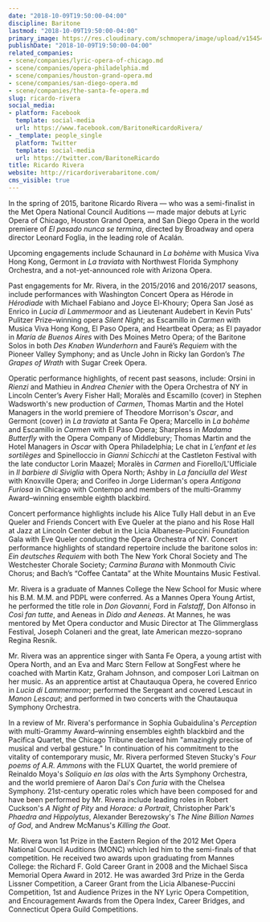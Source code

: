 ```yaml
---
date: "2018-10-09T19:50:00-04:00"
discipline: Baritone
lastmod: "2018-10-09T19:50:00-04:00"
primary_image: https://res.cloudinary.com/schmopera/image/upload/v1545409169/media/webhook-uploads/1539128937754/650_J1A4130.jpg.jpg
publishDate: "2018-10-09T19:50:00-04:00"
related_companies:
- scene/companies/lyric-opera-of-chicago.md
- scene/companies/opera-philadelphia.md
- scene/companies/houston-grand-opera.md
- scene/companies/san-diego-opera.md
- scene/companies/the-santa-fe-opera.md
slug: ricardo-rivera
social_media:
- platform: Facebook
  template: social-media
  url: https://www.facebook.com/BaritoneRicardoRivera/
- _template: people_single
  platform: Twitter
  template: social-media
  url: https://twitter.com/BaritoneRicardo
title: Ricardo Rivera
website: http://ricardoriverabaritone.com/
cms_visible: true
---
```


In the spring of 2015, baritone Ricardo Rivera — who was a semi-finalist in the Met Opera National Council Auditions — made major debuts at Lyric Opera of Chicago, Houston Grand Opera, and San Diego Opera in the world premiere of *El pasado nunca se termina*, directed by Broadway and opera director Leonard Foglia, in the leading role of Acalán.  

Upcoming engagements include Schaunard in *La bohème* with Musica Viva Hong Kong, Germont in *La traviata* with Northwest Florida Symphony Orchestra, and a not-yet-announced role with Arizona Opera.

Past engagements for Mr. Rivera, in the 2015/2016 and 2016/2017 seasons, include performances with Washington Concert Opera as Hérode in *Hérodiade* with Michael Fabiano and Joyce El-Khoury; Opera San José as Enrico in *Lucia di Lammermoor* and as Lieutenant Audebert in Kevin Puts' Pulitzer Prize–winning opera *Silent Night*; as Escamillo in *Carmen* with Musica Viva Hong Kong, El Paso Opera, and Heartbeat Opera; as El payador in *María de Buenos Aires* with Des Moines Metro Opera; of the Baritone Solos in both *Des Knaben Wunderhorn* and Fauré’s *Requiem* with the Pioneer Valley Symphony; and as Uncle John in Ricky Ian Gordon’s *The Grapes of Wrath* with Sugar Creek Opera.

Operatic performance highlights, of recent past seasons, include: Orsini in *Rienzi* and Mathieu in *Andrea Chenier* with the Opera Orchestra of NY in Lincoln Center’s Avery Fisher Hall; Moralès and Escamillo (cover) in Stephen Wadsworth's new production of *Carmen*, Thomas Martin and the Hotel Managers in the world premiere of Theodore Morrison's *Oscar*, and Germont (cover) in *La traviata* at Santa Fe Opera; Marcello in *La bohème* and Escamillo in *Carmen* with El Paso Opera; Sharpless in *Madama Butterfly* with the Opera Company of Middlebury; Thomas Martin and the Hotel Managers in *Oscar* with Opera Philadelphia; Le chat in *L’enfant et les sortilèges* and Spinelloccio in *Gianni Schicchi* at the Castleton Festival with the late conductor Lorin Maazel; Moralès in *Carmen* and Fiorello/L'Ufficiale in *Il barbiere di Siviglia* with Opera North; Ashby in *La fanciulla del West* with Knoxville Opera; and Corifeo in Jorge Liderman's opera *Antigona Furiosa* in Chicago with Contempo and members of the multi-Grammy Award–winning ensemble eighth blackbird.

Concert performance highlights include his Alice Tully Hall debut in an Eve Queler and Friends Concert with Eve Queler at the piano and his Rose Hall at Jazz at Lincoln Center debut in the Licia Albanese-Puccini Foundation Gala with Eve Queler conducting the Opera Orchestra of NY. Concert performance highlights of standard repertoire include the baritone solos in: *Ein deutsches Requiem* with both The New York Choral Society and The Westchester Chorale Society; *Carmina Burana* with Monmouth Civic Chorus; and Bach’s “Coffee Cantata” at the White Mountains Music Festival.

Mr. Rivera is a graduate of Mannes College the New School for Music where his B.M. M.M. and PDPL were conferred. As a Mannes Opera Young Artist, he performed the title role in *Don Giovanni*, Ford in *Falstaff*, Don Alfonso in *Così fan tutte*, and Aeneas in *Dido and Aeneas*. At Mannes, he was mentored by Met Opera conductor and Music Director at The Glimmerglass Festival, Joseph Colaneri and the great, late American mezzo-soprano Regina Resnik.

Mr. Rivera was an apprentice singer with Santa Fe Opera, a young artist with Opera North, and an Eva and Marc Stern Fellow at SongFest where he coached with Martin Katz, Graham Johnson, and composer Lori Laitman on her music. As an apprentice artist at Chautauqua Opera, he covered Enrico in *Lucia di Lammermoor*; performed the Sergeant and covered Lescaut in *Manon Lescaut*; and performed in two concerts with the Chautauqua Symphony Orchestra.

In a review of Mr. Rivera's performance in Sophia Gubaidulina's *Perception* with multi-Grammy Award–winning ensembles eighth blackbird and the Pacifica Quartet, the Chicago Tribune declared him "amazingly precise of musical and verbal gesture." In continuation of his commitment to the vitality of contemporary music, Mr. Rivera performed Steven Stucky's *Four poems of A.R. Ammons* with the FLUX Quartet, the world premiere of Reinaldo Moya's *Soliquio en las olas* with the Arts Symphony Orchestra, and the world premiere of Aaron Dai's *Con furia* with the Chelsea Symphony. 21st-century operatic roles which have been composed for and have been performed by Mr. Rivera include leading roles in Robert Cuckson's *A Night of Pity* and *Horace: a Portrait*, Christopher Park's *Phaedra and Hippolytus*, Alexander Berezowsky's *The Nine Billion Names of God*, and Andrew McManus's *Killing the Goat*.

Mr. Rivera won 1st Prize in the Eastern Region of the 2012 Met Opera National Council Auditions (MONC) which led him to the semi-finals of that competition. He received two awards upon graduating from Mannes College: the Richard F. Gold Career Grant in 2008 and the Michael Sisca Memorial Opera Award in 2012.  He was awarded 3rd Prize in the Gerda Lissner Competition, a Career Grant from the Licia Albanese-Puccini Competition, 1st and Audience Prizes in the NY Lyric Opera Competition, and Encouragement Awards from the Opera Index, Career Bridges, and Connecticut Opera Guild Competitions.
